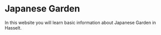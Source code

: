 # Japanese Garden

In this website you will learn basic information about Japanese Garden in Hasselt.